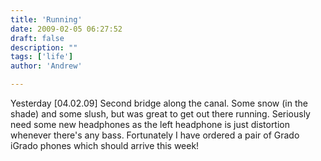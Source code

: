 ```yaml
---
title: 'Running'
date: 2009-02-05 06:27:52
draft: false
description: ""
tags: ['life']
author: 'Andrew'

---
```


Yesterday \[04.02.09\] Second bridge along the canal. Some snow (in the shade) and some slush, but was great to get out there running. Seriously need some new headphones as the left headphone is just distortion whenever there's any bass. Fortunately I have ordered a pair of Grado iGrado phones which should arrive this week!
